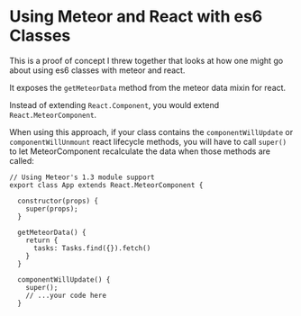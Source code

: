 # Using Meteor and React with es6 Classes

This is a proof of concept I threw together that looks at how one might go about using es6 classes with meteor and react.

It exposes the `getMeteorData` method from the meteor data mixin for react.

Instead of extending `React.Component`, you would extend `React.MeteorComponent`.

When using this approach, if your class contains the `componentWillUpdate` or `componentWillUnmount` react lifecycle methods, you will have to call `super()` to let MeteorComponent recalculate the data when those methods are called:

```
// Using Meteor's 1.3 module support
export class App extends React.MeteorComponent {

  constructor(props) {
    super(props);
  }

  getMeteorData() {
    return {
      tasks: Tasks.find({}).fetch()
    }
  }

  componentWillUpdate() {
    super();
    // ...your code here
  }

```
